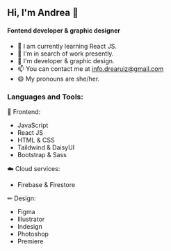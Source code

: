 
## Hi, I'm Andrea 👋
#### Fontend developer & graphic designer

- 🌱 I am currently learning React JS.
- 🔭 I'm in search of work presently.
- 💬 I'm developer & graphic design.
- 📫 You can contact me at info.drearuiz@gmail.com
- 😄 My pronouns are she/her.

### Languages and Tools:
🚀 Frontend:
- JavaScript
- React JS
- HTML & CSS
- Taildwind & DaisyUI
- Bootstrap & Sass

☁️ Cloud services:
- Firebase & Firestore

✏ Design:
- Figma
- Illustrator
- Indesign
- Photoshop
- Premiere


  

<!--
**DreaRuiz/drearuiz** is a ✨ _special_ ✨ repository because its `README.md` (this file) appears on your GitHub profile.

